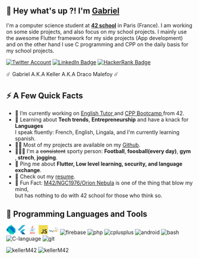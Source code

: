 <h2>👋 Hey what's up ?! I'm <a href="https://kellerm42.github.io/portfolio/" rel="noopener" target="_blank"> Gabriel </a></h2>
<p>I'm a computer science student at <strong><a href="https://42.fr/en/homepage/" rel="noopener" target="_blank"> 42 school</a></strong> in Paris (France). I am working on some side projects, and also focus on my school projects. I mainly use the awesome Flutter framework for my side projects (App development) and on the other hand I use C programming and CPP on the daily basis for my school projects.
</p>

<p><a href="https://twitter.com/KellerM42" target="_blank"><img src="https://img.shields.io/badge/-@KellerM42-0077B5?style=flat-square&amp;labelColor=fff&amp;logo=Twitter&amp;link=https://twitter.com/KellerM42" alt="Twitter Account"></a>  <a href="https://www.linkedin.com/in/kellerM42/" target="_blank"><img src="https://img.shields.io/badge/-@KellerM42-0077B5?style=flat-square&amp;labelColor=0077B5&amp;logo=LinkedIn&amp;link=https://www.linkedin.com/in/kellerM42/" alt="LinkedIn Badge"></a> <a href="https://www.hackerrank.com/kellerM42" target="_blank"><img src="https://img.shields.io/badge/-@KellerM42-0A0A0A?style=flat-square&amp;labelColor=0A0A0A&amp;logo=Hackerrank&amp;link=https://www.hackerrank.com/kellerM42" alt="HackerRank Badge"></a>
<p>☄️ Gabriel A.K.A Keller A.K.A Draco Malefoy ☄️</p>
<h2>⚡️ A Few Quick Facts</h2>
<ul>
<li>🔭 I’m currently working on <a href="https://github.com/kellerM42/english_tutor" target="_blank"> English Tutor </a> and <a href="https://github.com/kellerM42/CPP_training" target="_blank"> CPP Bootcamp </a> from 42.</li>
<li>🧐 Learning about <strong>Tech trends</strong>, <strong>Entrepreneurship</strong> and have a knack for <strong>Languages</strong><br>I speak fluently: French, English, Lingala, and I'm currently learning spanish.</li>
<li>👨‍💻 Most of my projects are available on my <a href="https://github.com/kellerM42" target="_blank">Github</a>.</li>
<li>🏋🏾‍♂️ I'm a <del>consistent</del> sporty person: <strong>Football</strong>,<strong> foosball(every day)</strong>, <strong> gym</strong> ,<strong> strech</strong>,<strong> jogging</strong>.</li>
<li>💬 Ping me about <strong>Flutter, Low level learning, security, and language exchange</strong>.</li>
<li>📙 Check out my <a href="https://cvdesignr.com/p/612503fe2d005" target="_blank">resume</a>.</li>
<li>🎉 Fun Fact: <a href="https://en.wikipedia.org/wiki/Orion_Nebula" target="_blank">M42/NGC1976/Orion Nebula</a> is one of the thing that blow my mind,</br> but has nothing to do with 42 school for those who think so.</li>
</ul>
<h2>🚀 Programming Languages and Tools </h2>
<p align="left">
<img src="https://raw.githubusercontent.com/devicons/devicon/master/icons/dart/dart-original.svg" alt="dart" width="25" height="25" />
<img src="https://raw.githubusercontent.com/devicons/devicon/master/icons/flutter/flutter-original.svg" alt="flutter" width="25" height="25" />
<img src="https://raw.githubusercontent.com/devicons/devicon/master/icons/java/java-original-wordmark.svg" alt="java" width="25" height="25" />
<img src="https://raw.githubusercontent.com/devicons/devicon/master/icons/javascript/javascript-original.svg" alt="javascript" width="25" height="25" />
<img src="https://raw.githubusercontent.com/devicons/devicon/master/icons/mysql/mysql-original-wordmark.svg" alt="mysql" width="25" height="25" />
<img src="https://cdn.jsdelivr.net/gh/devicons/devicon/icons/firebase/firebase-plain-wordmark.svg" alt="firebase" width="25" height="25" />
<img src="https://cdn.jsdelivr.net/gh/devicons/devicon/icons/php/php-original.svg" alt="php" width="25" height="25" />
<img src="https://cdn.jsdelivr.net/gh/devicons/devicon/icons/cplusplus/cplusplus-original.svg" alt="cplusplus" width="25" height="25" />
<img src="https://cdn.jsdelivr.net/gh/devicons/devicon/icons/android/android-original-wordmark.svg" alt="android" width="25" height="25" />
 <img src="https://cdn.jsdelivr.net/gh/devicons/devicon/icons/bash/bash-original.svg" alt="bash" width="25" height="25" />
<img src="https://cdn.jsdelivr.net/gh/devicons/devicon/icons/c/c-original.svg" alt="C-language" width="25" height="25" />
 <img src="https://cdn.jsdelivr.net/gh/devicons/devicon/icons/git/git-original.svg" alt="git" width="25" height="25" />
</p>
<img src="https://github-readme-stats.vercel.app/api?username=kellerM42&show_icons=true&ayout=compact&count_private=true" alt="kellerM42" />
<img src="https://github-readme-stats.vercel.app/api/top-langs?username=kellerM42&show_icons=true&layout=compact&hide_border=true" alt="kellerM42" />
